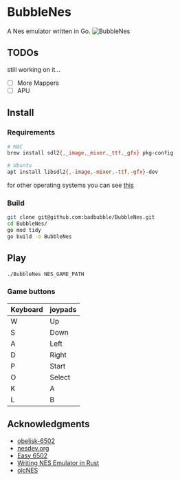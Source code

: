 # BubbleNes
A Nes emulator written in Go.
![BubbleNes](.github/nes.gif)

## TODOs
still working on it...
- [ ] More Mappers
- [ ] APU

## Install
### Requirements
```bash
# MAC
brew install sdl2{,_image,_mixer,_ttf,_gfx} pkg-config
```

```bash
# Ubuntu
apt install libsdl2{,-image,-mixer,-ttf,-gfx}-dev
```
for other operating systems you can see [this](https://github.com/veandco/go-sdl2#requirements)
### Build

```bash
git clone git@github.com:badbubble/BubbleNes.git
cd BubbleNes/
go mod tidy
go build -o BubbleNes
```


## Play
```bash
./BubbleNes NES_GAME_PATH
```

### Game buttons
| Keyboard | joypads |
|----------|---------|
| W        | Up      |
| S        | Down    |
| A        | Left    |
| D        | Right   |
| P        | Start   |
| O        | Select  |
| K        | A       |
| L        | B       |

## Acknowledgments
- [obelisk-6502](https://web.archive.org/web/20210727210256/http://obelisk.me.uk/6502/index.html)
- [nesdev.org](https://www.nesdev.org/)
- [Easy 6502](https://skilldrick.github.io/easy6502/#instructions)
- [Writing NES Emulator in Rust](https://bugzmanov.github.io/nes_ebook/chapter_1.html)
- [olcNES](https://github.com/OneLoneCoder/olcNES)